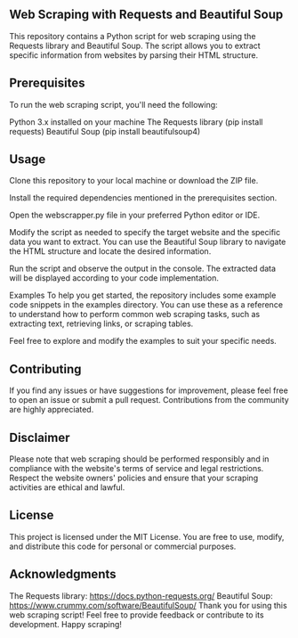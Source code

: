 ## Web Scraping with Requests and Beautiful Soup
This repository contains a Python script for web scraping using the Requests library and Beautiful Soup. The script allows you to extract specific information from websites by parsing their HTML structure.

## Prerequisites
To run the web scraping script, you'll need the following:

Python 3.x installed on your machine
The Requests library (pip install requests)
Beautiful Soup (pip install beautifulsoup4)

## Usage
Clone this repository to your local machine or download the ZIP file.

Install the required dependencies mentioned in the prerequisites section.

Open the webscrapper.py file in your preferred Python editor or IDE.

Modify the script as needed to specify the target website and the specific data you want to extract. You can use the Beautiful Soup library to navigate the HTML structure and locate the desired information.

Run the script and observe the output in the console. The extracted data will be displayed according to your code implementation.

Examples
To help you get started, the repository includes some example code snippets in the examples directory. You can use these as a reference to understand how to perform common web scraping tasks, such as extracting text, retrieving links, or scraping tables.

Feel free to explore and modify the examples to suit your specific needs.

## Contributing
If you find any issues or have suggestions for improvement, please feel free to open an issue or submit a pull request. Contributions from the community are highly appreciated.

## Disclaimer
Please note that web scraping should be performed responsibly and in compliance with the website's terms of service and legal restrictions. Respect the website owners' policies and ensure that your scraping activities are ethical and lawful.

## License
This project is licensed under the MIT License. You are free to use, modify, and distribute this code for personal or commercial purposes.

## Acknowledgments
The Requests library: https://docs.python-requests.org/
Beautiful Soup: https://www.crummy.com/software/BeautifulSoup/
Thank you for using this web scraping script! Feel free to provide feedback or contribute to its development. Happy scraping!

